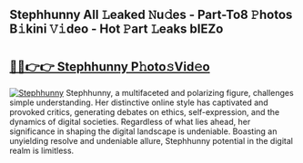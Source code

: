 ## Stephhunny All 𝙻eaked 𝙽u𝚍es - Part-To8 𝙿hotos B𝚒kini 𝚅𝚒deo - Hot 𝙿art 𝙻eaks bIEZo

# <h2><a href="http://ld3vf6.urlbe.top/?page=Stephhunny">🔗🔗👉👉 Stephhunny P𝚑oto𝚜Vid𝚎o</a></h2>

[![Stephhunny](https://i.imgur.com/eBuTRDB.gif)](http://ld3vf6.urlbe.top/?page=Stephhunny)
Stephhunny, a multifaceted and polarizing figure, challenges simple understanding. Her distinctive online style has captivated and provoked critics, generating debates on ethics, self-expression, and the dynamics of digital societies. Regardless of what lies ahead, her significance in shaping the digital landscape is undeniable. Boasting an unyielding resolve and undeniable allure, Stephhunny potential in the digital realm is limitless.
